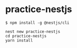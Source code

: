# practice-nestjs

```
$ npm install -g @nestjs/cli
```

```
nest new practice-nestjs
cd practice-nestjs
yarn install
```
